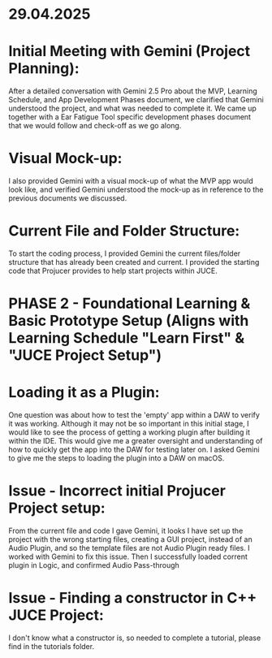 # 29.04.2025

# Initial Meeting with Gemini (Project Planning):
After a detailed conversation with Gemini 2.5 Pro about the MVP, Learning Schedule, and App Development Phases document, we clarified that Gemini understood the project, and what was needed to complete it. We came up together with a Ear Fatigue Tool specific development phases document that we would follow and check-off as we go along.

# Visual Mock-up:
I also provided Gemini with a visual mock-up of what the MVP app would look like, and verified Gemini understood the mock-up as in reference to the previous documents we discussed.

# Current File and Folder Structure:
To start the coding process, I provided Gemini the current files/folder structure that has already been created and current. I provided the starting code that Projucer provides to help start projects within JUCE.

# PHASE 2 - Foundational Learning & Basic Prototype Setup (Aligns with Learning Schedule "Learn First" & "JUCE Project Setup")

# Loading it as a Plugin:
One question was about how to test the 'empty' app within a DAW to verify it was working. Although it may not be so important in this initial stage, I would like to see the process of getting a working plugin after building it within the IDE. This would give me a greater oversight and understanding of how to quickly get the app into the DAW for testing later on. I asked Gemini to give me the steps to loading the plugin into a DAW on macOS.

# Issue - Incorrect initial Projucer Project setup:
From the current file and code I gave Gemini, it looks I have set up the project with the wrong starting files, creating a GUI project, instead of an Audio Plugin, and so the template files are not Audio Plugin ready files. I worked with Gemini to fix this issue. Then I successfully loaded corrent plugin in Logic, and confirmed Audio Pass-through

# Issue - Finding a constructor in C++ JUCE Project:
I don't know what a constructor is, so needed to complete a tutorial, please find in the tutorials folder.

